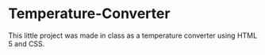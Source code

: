# Temperature-Converter
This little project was made in class as a temperature converter using HTML 5 and CSS.
